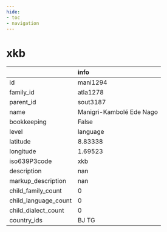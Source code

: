 ```yaml
---
hide:
- toc
- navigation
---
```

# xkb
|                      | info                     |
|:---------------------|:-------------------------|
| id                   | mani1294                 |
| family_id            | atla1278                 |
| parent_id            | sout3187                 |
| name                 | Manigri-Kambolé Ede Nago |
| bookkeeping          | False                    |
| level                | language                 |
| latitude             | 8.83338                  |
| longitude            | 1.69523                  |
| iso639P3code         | xkb                      |
| description          | nan                      |
| markup_description   | nan                      |
| child_family_count   | 0                        |
| child_language_count | 0                        |
| child_dialect_count  | 0                        |
| country_ids          | BJ TG                    |